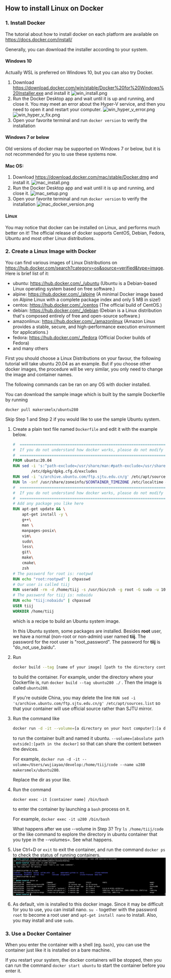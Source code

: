 ## How to install Linux on Docker

### 1. Install Docker

The tutorial about how to install docker on each platform are available on 
<https://docs.docker.com/install/>

Generally, you can download the installer according to your system.

#### Windows 10

Actually WSL is preferred on Windows 10, but you can also try Docker. 

1. Download 
<https://download.docker.com/win/stable/Docker%20for%20Windows%20Installer.exe>
and install it
![win_install.png](images/d83a3f9efb1cd7b543fe0c27522a213080c912f3ce1dba73108da0d05007be1a.png)
2. Run the Docker Desktop app and wait until it is up and running, and close it. You may meet an error about the Hyper-V service, and then you need to open it and restart your computer.
![win_hyper_v_error.png](images/48827ce0a07419991fa8f4e18d660bbb5204b0ea5f6f4a817d8390befa5510d1.png)
![win_hyper_v_fix.png](images/11c5d277d6e8b139c02c4263dd07f5c015ec8c8c4b6e14e675d5b5fea24d53c0.png)
3. Open your favorite terminal and run `docker version` to verify the installation

#### Windows 7 or below

Old versions of docker may be supported on Windows 7 or below, but it is not recommended for you to use these systems now.

#### Mac OS:

1. Download 
<https://download.docker.com/mac/stable/Docker.dmg>
and install it.
![mac_install.png](images/f916d2983b35da0febb831a5adbc470f94325f957ccb3816afe07cd605e49b8f.png)
2. Run the Docker Desktop app and wait until it is up and running, and close it.
![mac_setup.png](images/ed9a382f88bcc9a4e9a4594a09f0b62c1f6ac55738b0433c74f144a7ed49a803.png)
3. Open your favorite terminal and run `docker version` to verify the installation
![mac_docker_version.png](images/05db094edfd5bff97dc40bda2088323abd722c51642746654dd84841a6da07af.png)


#### Linux 

You may notice that docker can be installed on Linux, and performs much better on it! The official release of docker supports CentOS, Debian, Fedora, Ubuntu and most other Linux distributions.

### 2. Create a Linux Image with Docker

You can find various images of Linux Distributions on 
<https://hub.docker.com/search?category=os&source=verified&type=image>. Here is brief list of it:

+ ubuntu: <https://hub.docker.com/_/ubuntu> (Ubuntu is a Debian-based Linux operating system based on free software.)
+ alpine: <https://hub.docker.com/_/alpine> (A minimal Docker image based on Alpine Linux with a complete package index and only 5 MB in size!)
+ centos: <https://hub.docker.com/_/centos> (The official build of CentOS.)
+ debian: <https://hub.docker.com/_/debian> (Debian is a Linux distribution that's composed entirely of free and open-source software.)
+ amazonlinux: <https://hub.docker.com/_/amazonlinux> (Amazon Linux provides a stable, secure, and high-performance execution environment for applications.)
+ fedora: <https://hub.docker.com/_/fedora> (Official Docker builds of Fedora)
+ and many others

First you should choose a Linux Distributions on your favour, the following tutorial will take ubuntu 20.04 as an example. But if you choose other docker images, the procedure will be very similar, you only need to change the image and container names.

The following commands can be ran on any OS with docker installed. 

You can download the sample image which is built by the sample Dockerfile by running

```
docker pull makersmelx/ubuntu280
```

Skip Step 1 and Step 2 if you would like to use the sample Ubuntu system.



1. Create a plain text file named `Dockerfile` and edit it with the example below. 

   ``` dockerfile
   #  ===============================================================================  #
   #  If you do not understand how docker works, please do not modify the below lines  #
   #  ===============================================================================  #
   FROM ubuntu:20.04
   RUN sed -i 's:^path-exclude=/usr/share/man:#path-exclude=/usr/share/man:' \
           /etc/dpkg/dpkg.cfg.d/excludes
   RUN sed -i 's/archive.ubuntu.com/ftp.sjtu.edu.cn/g' /etc/apt/sources.list
   RUN ln -snf /usr/share/zoneinfo/$CONTAINER_TIMEZONE /etc/localtime && echo $CONTAINER_TIMEZONE > /etc/timezone
   #  ===============================================================================  #
   #  If you do not understand how docker works, please do not modify the above lines  #
   #  ===============================================================================  #
   # Add any package you like here
   RUN apt-get update && \
       apt-get install -y \
       g++\
       man \
       manpages-posix\
       vim\
       sudo\
       less\
       git\
       make\
       cmake\
       zsh
   # The password for root is: rootpwd
   RUN echo "root:rootpwd" | chpasswd
   # Our user is called tiij
   RUN useradd -rm -d /home/tiij -s /usr/bin/zsh -g root -G sudo -u 1000 tiij
   # The password for tiij is: nobaidu
   RUN echo "tiij:nobaidu" | chpasswd
   USER tiij
   WORKDIR /home/tiij
   ```

   which is a recipe to build an Ubuntu system image. 

   In this Ubuntu system, some packages are installed. Besides **root** user, we have a normal (non-root or non-admin) user named **tiij**.  The password for the root user is "root_password". The password for **tiij** is "do_not_use_baidu".

   

2. Run

     ```bash
     docker build --tag [name of your image] [path to the directory containing dockerfile]
     ```

     to build the container. For example, under the directory where your Dockerfile is, run `docker build --tag ubuntu280 ./` . Then the image is called `ubuntu280`.

     If you're outside China, you may delete the line `RUN sed -i 's/archive.ubuntu.com/ftp.sjtu.edu.cn/g' /etc/apt/sources.list` so that your container will use official source rather than SJTU mirror.

3. Run the command like 

     ```bash
     docker run -d -it --volume=[a directory on your host computer]:[a directory in the ubuntu container]  --name [container name] [image for the container]
     ```

     to run the container built and named it ubuntu. `--volume=[absolute path outside]:[path in the docker]` so that can share the content between the devices.

     For example, `docker run -d -it --volume=/Users/wujiayao/develop:/home/tiij/code --name u280 makersmelx/ubuntu280`.

     Replace the dir as your like. 

4. Run the command

     ```
     docker exec -it [container name] /bin/bash
     ```

     to enter the container by launching a `bash` process on it.

     For example, `docker exec -it u280 /bin/bash`

     What happens after we use --volume in Step 3?  Try `ls /home/tiij/code` or the like command to explore the directory in ubuntu container that you type in the --volumes=. See what happens.

5. Use Ctrl+D or `exit` to exit the container, and run the command `docker ps` to check the status of running containers.
     ![docker_exec&exit](images/docker_exec&exit.jpg)

6. As default, vim is installed to this docker image. Since it may be difficult for you to use, you can install nano. `su -` together with the password `root` to become a root user and `apt-get install nano` to install. Also, you may install and use `sudo`.

### 3. Use a Docker Container

When you enter the container with a shell (eg. `bash`), you can use the container just like it is installed on a bare machine.

If you restart your system, the docker containers will be stopped, then you can run the command `docker start ubuntu` to start the container before you enter it.

